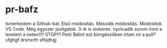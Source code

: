 # pr-bafz
Ismerkedem a Github-bal.
Első módosítás.
Második módosítás.
Módosítok VS Code.
Még egyszer javítgatok.
3-ik is siokeres.
nyolcadik sorom
írom a levelem a neten!!!!
STOP!!!
Pető Bálint
ezt böngészőben írtam
mi a pull?
xfghgf
drshsrth
sfhjdhgj
